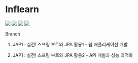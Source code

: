 # Inflearn

    
<img src="https://img.shields.io/badge/Java-ED8F20?style=flat"/> <img src="https://img.shields.io/badge/Spring-68BD45?style=flat"/> <img src="https://img.shields.io/badge/Spring Boot-68BD45?style=flat"/> <img src="https://img.shields.io/badge/JPA-68BD45?style=flat"/>

Branch
1. JAP1 : 실전! 스프링 부트와 JPA 활용1 - 웹 애플리케이션 개발

2. JAP1 : 실전! 스프링 부트와 JPA 활용2 - API 개발과 성능 최적화

